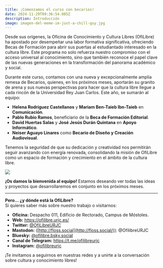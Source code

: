 ```yaml
---
title: ¡Comenzamos el curso con becarios!
date: 2024-11-29T09:36:54.085Z
description: Introducción
image: imagen-del-meme-im-just-a-chill-guy.jpg
---
```

Desde sus orígenes, la Oficina de Conocimiento y Cultura Libres (OfiLibre) ha apostado por desempeñar una labor formativa significativa, ofreciendo Becas de Formación para abrir sus puertas al estudiantado interesado en la cultura libre. Este programa no solo refuerza nuestro compromiso con el acceso universal al conocimiento, sino que también reconoce el papel clave de las nuevas generaciones en la transformación del panorama académico y social.  

Durante este curso, contamos con una nueva y excepcionalmente amplia remesa de Becarios, quienes, en los próximos meses, aportarán su granito de arena y sus nuevas perspectivas para hacer que la cultura libre llegue a cada rincón de la Universidad Rey Juan Carlos. Este año, se sumarán al equipo:  

* **Helena Rodríguez Castellanos** y **Mariam Ben-Taieb Ibn-Taieb** en **Comunicación**.
* **Pablo Rubio Ramos**, beneficiario de la **Beca de Formación Editorial**.  
* **David Huertas Salas** y **José Jesús Durán Quintana** en **Apoyo Informático**.  
* **Neiser Aguayo Linares** como **Becario de Diseño y Creación Audiovisual**.  

Tenemos la seguridad de que su dedicación y creatividad nos permitirán seguir avanzando con energía renovada, consolidando la misión de OfiLibre como un espacio de formación y crecimiento en el ámbito de la cultura libre.

![](20241127retratos_de_becarios_ofilibre0005_horizontal_corta_03bis.jpg)

**¡Os damos la bienvenida al equipo!** Estamos deseando ver todas las ideas y proyectos que desarrollaremos en conjunto en los próximos meses.  

- - -

**Pero… ¿y dónde está la OfiLibre?**\
Si quieres saber más sobre nuestro trabajo o visitarnos:  

* **Oficina:** Despacho 011, Edificio de Rectorado, Campus de Móstoles.  
* **Web:** <https://ofilibre.urjc.es/>  
* **Twitter:** [@OfiLibreURJC](https://x.com/OfiLibreURJC)  
* **Mastodon:** ([http://floss.social](http://floss.social/)): @OfilibreURJC  
* **Bluesky:** [@ofilibre.bsky.social](https://bsky.app/profile/ofilibre.bsky.social)  
* **Canal de Telegram:** <https://t.me/ofilibreurjc>  
* **Instagram:** [@ofilibreurjc](https://www.instagram.com/ofilibreurjc/)  

¡Te invitamos a seguirnos en nuestras redes y a unirte a la conversación sobre cultura y conocimiento libres!